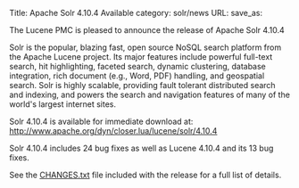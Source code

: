 Title: Apache Solr 4.10.4 Available
category: solr/news
URL: 
save_as: 

The Lucene PMC is pleased to announce the release of Apache Solr 4.10.4

Solr is the popular, blazing fast, open source NoSQL search platform
from the Apache Lucene project. Its major features include powerful
full-text search, hit highlighting, faceted search, dynamic
clustering, database integration, rich document (e.g., Word, PDF)
handling, and geospatial search. Solr is highly scalable, providing
fault tolerant distributed search and indexing, and powers the search
and navigation features of many of the world's largest internet sites.

Solr 4.10.4 is available for immediate download at:
<http://www.apache.org/dyn/closer.lua/lucene/solr/4.10.4>

Solr 4.10.4 includes 24 bug fixes as well as Lucene 4.10.4 and its 13 bug fixes.

See the [CHANGES.txt](/solr/4_10_4/changes/Changes.html)
file included with the release for a full list of details.

